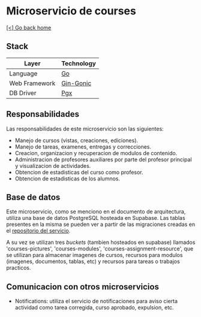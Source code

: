 # Microservicio de courses

[[<] Go back home](../README.md)

## Stack

| Layer         | Technology  |
|---------------|-------------|
| Language      | [Go](https://go.dev/)          |
| Web Framework | [Gin-Gonic](https://github.com/gin-gonic/gin)   |
| DB Driver     | [Pgx](https://github.com/jackc/pgx)         |

## Responsabilidades

Las responsabilidades de este microservicio son las siguientes:

- Manejo de cursos (vistas, creaciones, ediciones).
- Manejo de tareas, examenes, entregas y correcciones.
- Creacion, organizacion y recuperacion de modulos de contenido.
- Administracion de profesores auxiliares por parte del profesor principal y visualizacion de actividades.
- Obtencion de estadisticas del curso como profesor.
- Obtencion de estadisticas de los alumnos.

## Base de datos

Este microservicio, como se menciono en el documento de arquitectura, utiliza una base de datos PostgreSQL hosteada en Supabase. Las tablas presentes en la misma se pueden ver a partir de las migraciones creadas en el [repositorio del servicio](https://github.com/ClassConnect-org/courses-microservice).

A su vez se utilizan tres *buckets* (tambien hosteados en supabase) llamados 'courses-pictures', 'courses-modules', 'courses-assignment-resource', que se utilizan para almacenar imagenes de cursos, recursos para modulos (imagenes, documentos, tablas, etc) y recursos para tareas o trabajos practicos.

## Comunicacion con otros microservicios

- Notifications: utiliza el servicio de notificaciones para aviso cierta actividad como tarea corregida, curso aprobado, expulsion, etc.
